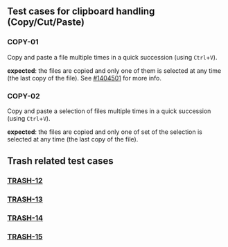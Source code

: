 
## Test cases for clipboard handling (Copy/Cut/Paste)

### COPY-01
Copy and paste a file multiple times in a quick succession (using `Ctrl`+`V`). 

**expected**: the files are copied and only one of them is selected at any time (the last copy of the file). See [#1404501][1] for more info.

[1]: https://bugs.launchpad.net/pantheon-files/+bug/1404501

### COPY-02
Copy and paste a selection of files multiple times in a quick succession (using `Ctrl`+`V`). 

**expected**: the files are copied and only one of set of the selection is selected at any time (the last copy of the file).

## Trash related test cases 

### [TRASH-12](trash.md#trash-12)

### [TRASH-13](trash.md#trash-13)

### [TRASH-14](trash.md#trash-14)

### [TRASH-15](trash.md#trash-15)
